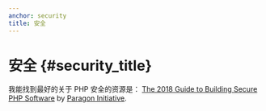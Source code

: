 ```yaml
---
anchor: security
title: 安全
---
```


# 安全 {#security_title}

我能找到最好的关于 PHP 安全的资源是： [The 2018 Guide to Building Secure PHP Software](https://paragonie.com/blog/2017/12/2018-guide-building-secure-php-software) by
[Paragon Initiative](https://paragonie.com/).